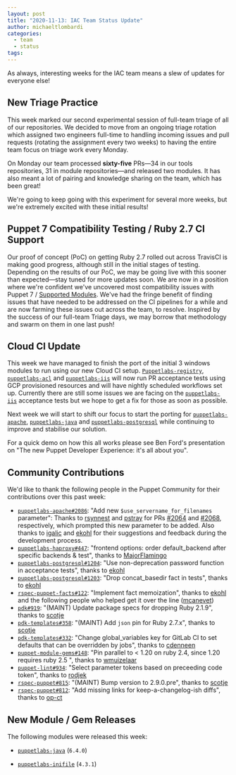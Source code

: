 ```yaml
---
layout: post
title: "2020-11-13: IAC Team Status Update"
author: michaeltlombardi
categories:
  - team
  - status
tags:
---
```


As always, interesting weeks for the IAC team means a slew of updates for everyone else!

## New Triage Practice

This week marked our second experimental session of full-team triage of all of our repositories.
We decided to move from an ongoing triage rotation which assigned two engineers full-time to handling incoming issues and pull requests (rotating the assignment every two weeks) to having the entire team focus on triage work every Monday.

On Monday our team processed **sixty-five** PRs—34 in our tools repositories, 31 in module repositories—and released two modules.
It has also meant a lot of pairing and knowledge sharing on the team, which has been great!

We're going to keep going with this experiment for several more weeks, but we're extremely excited with these initial results!

## Puppet 7 Compatibility Testing / Ruby 2.7 CI Support

Our proof of concept (PoC) on getting Ruby 2.7 rolled out across TravisCI is making good progress, although still in the initial stages of testing.
Depending on the results of our PoC, we may be going live with this sooner than expected—stay tuned for more updates soon.
We are now in a position where we're confident we've uncovered most compatibility issues with Puppet 7 / [Supported Modules][Supported Modules].
We've had the fringe benefit of finding issues that have needed to be addressed on the CI pipelines for a while and are now farming these issues out across the team, to resolve.
Inspired by the success of our full-team Triage days, we may borrow that methodology and swarm on them in one last push!

## Cloud CI Update

This week we have managed to finish the port of the initial 3 windows modules to run using our new Cloud CI setup.
[`Puppetlabs-registry`][puppetlabs-registry], [`puppetlabs-acl`][puppetlabs-acl] and [`puppetlabs-iis`][puppetlabs-iis] will now run PR acceptance tests using GCP provisioned resources and will have nightly scheduled workflows set up.
Currently there are still some issues we are facing on the [`puppetlabs-iis`][puppetlabs-iis] acceptance tests but we hope to get a fix for those as soon as possible.

Next week we will start to shift our focus to start the porting for [`puppetlabs-apache`][puppetlabs-apache], [`puppetlabs-java`][puppetlabs-java] and [`puppetlabs-postgresql`][puppetlabs-postgresql] while continuing to improve and stabilise our solution.

For a quick demo on how this all works please see Ben Ford's presentation on "The new Puppet Developer Experience: it's all about you".

## Community Contributions

We'd like to thank the following people in the Puppet Community for their contributions over this past week:

- [`puppetlabs-apache#2086`][puppetlabs-apache-pr-2086]: "Add new `$use_servername_for_filenames` parameter": Thanks to [rsynnest][rsynnest] and [pstray][pstray] for PRs [#2064][puppetlabs-apache-pr-2064] and [#2068][puppetlabs-apache-pr-2068], respectively, which prompted this new parameter to be added. Also thanks to [igalic][igalic] and [ekohl][ekohl] for their suggestions and feedback during the development process.
- [`puppetlabs-haproxy#447`][puppetlabs-haproxy-pr-447]: "frontend options: order default_backend after specific backends & test", thanks to [MajorFlamingo][MajorFlamingo]
- [`puppetlabs-postgresql#1204`][puppetlabs-postgresql-pr-1204]: "Use non-deprecation password function in acceptance tests", thanks to [ekohl][ekohl]
- [`puppetlabs-postgresql#1203`][puppetlabs-postgresql-pr-1203]: "Drop concat_basedir fact in tests", thanks to [ekohl][ekohl]
- [`rspec-puppet-facts#122`][rspec-puppet-facts-pr-122]: "Implement fact memoization", thanks to [ekohl][ekohl] and the following people who helped get it over the line ([mcanevet][mcanevet])
- [`pdk#919`][pdk-pr-919]: "(MAINT) Update package specs for dropping Ruby 2.1.9", thanks to [scotje][scotje]
- [`pdk-templates#358`][pdk-templates-pr-358]: "(MAINT) Add `json` pin for Ruby 2.7.x", thanks to [scotje][scotje]
- [`pdk-templates#332`][pdk-templates-pr-332]: "Change global_variables key for GitLab CI to set defaults that can be overridden by jobs", thanks to [cdenneen][cdenneen]
- [`puppet-module-gems#148`][puppet-module-gems-pr-148]: "Pin parallel to < 1.20 on ruby 2.4, since 1.20 requires ruby 2.5 ", thanks to [wmuizelaar][wmuizelaar]
- [`puppet-lint#934`][puppet-lint-pr-934]: "Select parameter tokens based on preceeding code token", thanks to [rodjek][rodjek]
- [`rspec-puppet#815`][rspec-puppet-pr-815]: "(MAINT) Bump version to 2.9.0.pre", thanks to [scotje][scotje]
- [`rspec-puppet#812`][rspec-puppet-pr-812]: "Add missing links for keep-a-changelog-ish diffs", thanks to [op-ct][op-ct]

## New Module / Gem Releases

The following modules were released this week:

- [`puppetlabs-java`][puppetlabs-java] (`6.4.0`)
- [`puppetlabs-inifile`][puppetlabs-inifile] (`4.3.1`)

  [cdenneen]: https://github.com/cdenneen
  [ekohl]: https://github.com/ekohl
  [igalic]: https://github.com/igalic
  [MajorFlamingo]: https://github.com/MajorFlamingo
  [mcanevet]: https://github.com/mcanevet
  [op-ct]: https://github.com/op-ct
  [pdk-pr-919]: https://github.com/puppetlabs/pdk/pull/919
  [pdk-templates-pr-332]: https://github.com/puppetlabs/pdk-templates/pull/332
  [pdk-templates-pr-358]: https://github.com/puppetlabs/pdk-templates/pull/358
  [pstray]: https://github.com/pstray
  [puppet-lint-pr-934]: https://github.com/rodjek/puppet-lint/pull/934
  [puppet-module-gems-pr-148]: https://github.com/puppetlabs/puppet-module-gems/pull/148
  [puppetlabs-acl]: https://github.com/puppetlabs/puppetlabs-acl
  [puppetlabs-apache-pr-2064]: https://github.com/puppetlabs/puppetlabs-apache/pull/2064
  [puppetlabs-apache-pr-2068]: https://github.com/puppetlabs/puppetlabs-apache/pull/2068
  [puppetlabs-apache-pr-2086]: https://github.com/puppetlabs/puppetlabs-apache/pull/2086
  [puppetlabs-apache]: https://github.com/puppetlabs/puppetlabs-apache
  [puppetlabs-haproxy-pr-447]: https://github.com/puppetlabs/puppetlabs-haproxy/pull/447
  [puppetlabs-iis]: https://github.com/puppetlabs/puppetlabs-iis
  [puppetlabs-inifile]: https://github.com/puppetlabs/puppetlabs-inifile
  [puppetlabs-java]: https://github.com/puppetlabs/puppetlabs-java
  [puppetlabs-postgresql-pr-1203]: https://github.com/puppetlabs/puppetlabs-postgresql/pull/1203
  [puppetlabs-postgresql-pr-1204]: https://github.com/puppetlabs/puppetlabs-postgresql/pull/1204
  [puppetlabs-postgresql]: https://github.com/puppetlabs/puppetlabs-postgresql
  [Puppetlabs-registry]: https://github.com/puppetlabs/puppetlabs-registry
  [rodjek]: https://github.com/rodjek
  [rspec-puppet-facts-pr-122]: https://github.com/mcanevet/rspec-puppet-facts/pull/122
  [rspec-puppet-pr-812]: https://github.com/rodjek/rspec-puppet/pull/812
  [rspec-puppet-pr-815]: https://github.com/rodjek/rspec-puppet/pull/815
  [rsynnest]: https://github.com/rsynnest
  [scotje]: https://github.com/scotje
  [wmuizelaar]: https://github.com/wmuizelaar

  [Adrian]:             https://github.com/adrianiurca
  [Ben]:                https://github.com/binford2k
  [Ciaran]:             https://github.com/sanfrancrisko
  [Daiana]:             https://github.com/daianamezdrea
  [Danny]:              https://github.com/carabasdaniel
  [DavidSchmitt]:       https://github.com/DavidS
  [DavidSwan]:          https://github.com/david22swan
  [Disha]:              https://github.com/Disha-maker
  [Lore]:               https://github.com/lionce
  [Michael]:            https://github.com/michaeltlombardi
  [Paula]:              https://github.com/pmcmaw
  [Sheena]:             https://github.com/sheenaajay
  [Supported Modules]:  https://puppetlabs.github.io/iac/modules/
  [Tools]:              https://puppetlabs.github.io/iac/tools/
